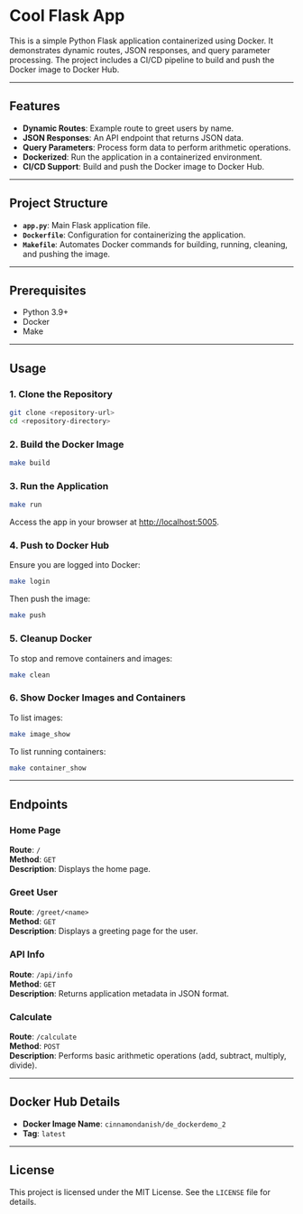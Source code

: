 
# Cool Flask App

This is a simple Python Flask application containerized using Docker. It demonstrates dynamic routes, JSON responses, and query parameter processing. The project includes a CI/CD pipeline to build and push the Docker image to Docker Hub.

---

## Features

- **Dynamic Routes**: Example route to greet users by name.
- **JSON Responses**: An API endpoint that returns JSON data.
- **Query Parameters**: Process form data to perform arithmetic operations.
- **Dockerized**: Run the application in a containerized environment.
- **CI/CD Support**: Build and push the Docker image to Docker Hub.

---

## Project Structure

- **`app.py`**: Main Flask application file.
- **`Dockerfile`**: Configuration for containerizing the application.
- **`Makefile`**: Automates Docker commands for building, running, cleaning, and pushing the image.

---

## Prerequisites

- Python 3.9+
- Docker
- Make

---

## Usage

### 1. Clone the Repository
```bash
git clone <repository-url>
cd <repository-directory>
```

### 2. Build the Docker Image
```bash
make build
```

### 3. Run the Application
```bash
make run
```
Access the app in your browser at [http://localhost:5005](http://localhost:5005).

### 4. Push to Docker Hub
Ensure you are logged into Docker:
```bash
make login
```
Then push the image:
```bash
make push
```

### 5. Cleanup Docker
To stop and remove containers and images:
```bash
make clean
```

### 6. Show Docker Images and Containers
To list images:
```bash
make image_show
```

To list running containers:
```bash
make container_show
```

---

## Endpoints

### Home Page
**Route**: `/`  
**Method**: `GET`  
**Description**: Displays the home page.

### Greet User
**Route**: `/greet/<name>`  
**Method**: `GET`  
**Description**: Displays a greeting page for the user.

### API Info
**Route**: `/api/info`  
**Method**: `GET`  
**Description**: Returns application metadata in JSON format.

### Calculate
**Route**: `/calculate`  
**Method**: `POST`  
**Description**: Performs basic arithmetic operations (add, subtract, multiply, divide).

---

## Docker Hub Details

- **Docker Image Name**: `cinnamondanish/de_dockerdemo_2`
- **Tag**: `latest`

---

## License

This project is licensed under the MIT License. See the `LICENSE` file for details.
